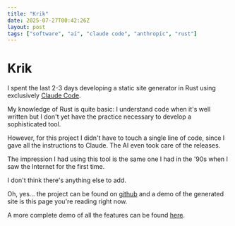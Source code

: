 ```yaml
---
title: "Krik"
date: 2025-07-27T00:42:26Z
layout: post
tags: ["software", "ai", "claude code", "anthropic", "rust"]
---
```


# Krik

I spent the last 2-3 days developing a static site generator in Rust using
exclusively [Claude Code](https://claude.ai/).

My knowledge of Rust is quite basic: I understand code when it's well written
but I don't yet have the practice necessary to develop a sophisticated tool.

However, for this project I didn't have to touch a single line of code, since I
gave all the instructions to Claude. The AI even took care of the releases.

The impression I had using this tool is the same one I had in the '90s when I
saw the Internet for the first time.

I don't think there's anything else to add.

Oh, yes... the project can be found on [github](https://github.com/mcaserta/krik)
and a demo of the generated site is this page you're reading right now.

A more complete demo of all the features can be found
[here](https://mirkocaserta.com/krik/).